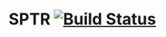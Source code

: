 # SPTR [![Build Status](https://travis-ci.org/Trispa/SPTR.svg?branch=master)](https://travis-ci.org/Trispa/SPTR)
